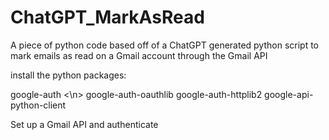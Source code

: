 # ChatGPT_MarkAsRead
A piece of python code based off of a ChatGPT generated python script to mark emails as read on a Gmail account through the Gmail API

install the python packages:

google-auth <\n>
google-auth-oauthlib
google-auth-httplib2
google-api-python-client

Set up a Gmail API and authenticate



